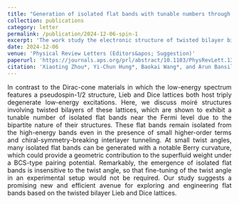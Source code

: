 ```yaml
---
title: "Generation of isolated flat bands with tunable numbers through moiré engineering"
collection: publications
category: letter
permalink: /publication/2024-12-06-spin-1
excerpt: 'The work study the electronic structure of twisted bilayer bipartite lattices with geometry-induced flat bands. We discovered that the flat bands persist and their numbers vary with the twist angle due to the bipartite lattice structure.'
date: 2024-12-06
venue: 'Physical Review Letters (Editors&apos; Suggestion)'
paperurl: 'https://journals.aps.org/prl/abstract/10.1103/PhysRevLett.133.236401'
citation: 'Xiaoting Zhou*, Yi-Chun Hung*, Baokai Wang*, and Arun Bansil. Generation of isolated flat bands with tunable numbers through moiré engineering. <i>Phys. Rev. Lett. 133</i>, 236401 (2024).'
---
```

<p style="text-align: justify;">
In contrast to the Dirac-cone materials in which the low-energy spectrum features a pseudospin-1/2 structure, Lieb and Dice lattices both host triply degenerate low-energy excitations. Here, we discuss moiré structures involving twisted bilayers of these lattices, which are shown to exhibit a tunable number of isolated flat bands near the Fermi level due to the bipartite nature of their structures. These flat bands remain isolated from the high-energy bands even in the presence of small higher-order terms and chiral-symmetry-breaking interlayer tunneling. At small twist angles, many isolated flat bands can be generated with a notable Berry curvature, which could provide a geometric contribution to the superfluid weight under a BCS-type pairing potential. Remarkably, the emergence of isolated flat bands is insensitive to the twist angle, so that fine-tuning of the twist angle in an experimental setup would not be required. Our study suggests a promising new and efficient avenue for exploring and engineering flat bands based on the twisted bilayer Lieb and Dice lattices.
</p>